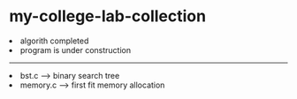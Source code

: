 # my-college-lab-collection

<li> algorith completed <br>
<li>program is under construction
<hr>
  <li> bst.c --> binary search tree
  <li> memory.c --> first fit memory allocation
